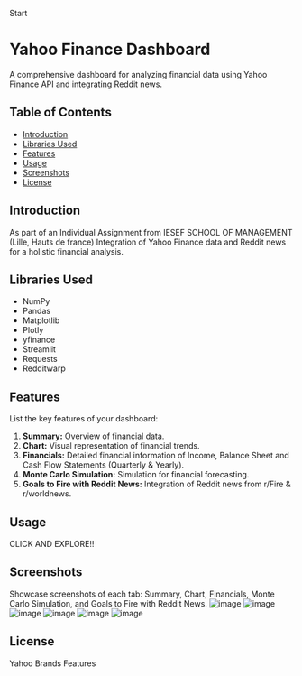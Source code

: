 Start
# Yahoo Finance Dashboard

A comprehensive dashboard for analyzing financial data using Yahoo Finance API and integrating Reddit news.

## Table of Contents
- [Introduction](#introduction)
- [Libraries Used](#libraries-used)
- [Features](#features)
- [Usage](#usage)
- [Screenshots](#screenshots)
- [License](#license)

## Introduction

As part of an Individual Assignment from IESEF SCHOOL OF MANAGEMENT (Lille, Hauts de france)
Integration of Yahoo Finance data and Reddit news for a holistic financial analysis.

## Libraries Used

- NumPy
- Pandas
- Matplotlib
- Plotly
- yfinance
- Streamlit
- Requests
- Redditwarp

## Features

List the key features of your dashboard:

1. **Summary:** Overview of financial data.
2. **Chart:** Visual representation of financial trends.
3. **Financials:** Detailed financial information of Income, Balance Sheet and Cash Flow Statements (Quarterly & Yearly).
4. **Monte Carlo Simulation:** Simulation for financial forecasting.
5. **Goals to Fire with Reddit News:** Integration of Reddit news from r/Fire & r/worldnews.


## Usage

CLICK AND EXPLORE!!

## Screenshots

Showcase screenshots of each tab: Summary, Chart, Financials, Monte Carlo Simulation, and Goals to Fire with Reddit News.
![image](https://github.com/K10Bops/ubiquitous-NOVO-journey/assets/150555667/9c107d48-9e4a-4569-b080-93b3f3344428)
![image](https://github.com/K10Bops/ubiquitous-NOVO-journey/assets/150555667/06cbf7e3-9f77-4b1e-a931-ef0ea63705ac)
![image](https://github.com/K10Bops/ubiquitous-NOVO-journey/assets/150555667/5f67e75b-dc71-4f0e-a166-5dc26fd721bb)
![image](https://github.com/K10Bops/ubiquitous-NOVO-journey/assets/150555667/29a9fdff-e5b3-4db2-90d4-dd1a2477610d)
![image](https://github.com/K10Bops/ubiquitous-NOVO-journey/assets/150555667/19a76869-ac41-4711-8ba0-dcede4287ad3)
![image](https://github.com/K10Bops/ubiquitous-NOVO-journey/assets/150555667/21f45c91-d45b-4069-ae01-fb36ec00f5bf)


## License
Yahoo Brands Features

